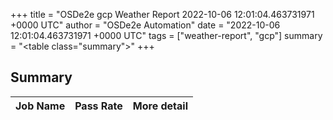 +++
title = "OSDe2e gcp Weather Report 2022-10-06 12:01:04.463731971 +0000 UTC"
author = "OSDe2e Automation"
date = "2022-10-06 12:01:04.463731971 +0000 UTC"
tags = ["weather-report", "gcp"]
summary = "<table class=\"summary\"></table>"
+++
## Summary

| Job Name | Pass Rate | More detail |
|----------|-----------|-------------|





